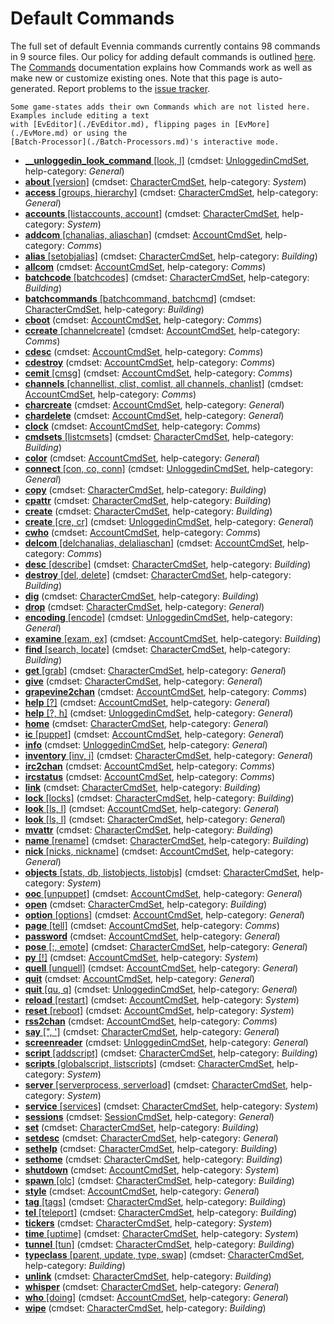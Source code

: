 

# Default Commands

The full set of default Evennia commands currently contains 98 commands in 9 source
files. Our policy for adding default commands is outlined [here](./Using-MUX-as-a-Standard.md). The
[Commands](./Commands.md) documentation explains how Commands work as well as make new or customize
existing ones. Note that this page is auto-generated. Report problems to the [issue
tracker](github:issues).

```{note}
Some game-states adds their own Commands which are not listed here. Examples include editing a text
with [EvEditor](./EvEditor.md), flipping pages in [EvMore](./EvMore.md) or using the
[Batch-Processor](./Batch-Processors.md)'s interactive mode.
```

- [**__unloggedin_look_command** [look, l]](evennia.commands.default.unloggedin.CmdUnconnectedLook) (cmdset: [UnloggedinCmdSet](evennia.commands.default.cmdset_unloggedin.UnloggedinCmdSet), help-category: _General_)
- [**about** [version]](evennia.commands.default.system.CmdAbout) (cmdset: [CharacterCmdSet](evennia.commands.default.cmdset_character.CharacterCmdSet), help-category: _System_)
- [**access** [groups, hierarchy]](evennia.commands.default.general.CmdAccess) (cmdset: [CharacterCmdSet](evennia.commands.default.cmdset_character.CharacterCmdSet), help-category: _General_)
- [**accounts** [listaccounts, account]](evennia.commands.default.system.CmdAccounts) (cmdset: [CharacterCmdSet](evennia.commands.default.cmdset_character.CharacterCmdSet), help-category: _System_)
- [**addcom** [chanalias, aliaschan]](evennia.commands.default.comms.CmdAddCom) (cmdset: [AccountCmdSet](evennia.commands.default.cmdset_account.AccountCmdSet), help-category: _Comms_)
- [**alias** [setobjalias]](evennia.commands.default.building.CmdSetObjAlias) (cmdset: [CharacterCmdSet](evennia.commands.default.cmdset_character.CharacterCmdSet), help-category: _Building_)
- [**allcom**](evennia.commands.default.comms.CmdAllCom) (cmdset: [AccountCmdSet](evennia.commands.default.cmdset_account.AccountCmdSet), help-category: _Comms_)
- [**batchcode** [batchcodes]](evennia.commands.default.batchprocess.CmdBatchCode) (cmdset: [CharacterCmdSet](evennia.commands.default.cmdset_character.CharacterCmdSet), help-category: _Building_)
- [**batchcommands** [batchcommand, batchcmd]](evennia.commands.default.batchprocess.CmdBatchCommands) (cmdset: [CharacterCmdSet](evennia.commands.default.cmdset_character.CharacterCmdSet), help-category: _Building_)
- [**cboot**](evennia.commands.default.comms.CmdCBoot) (cmdset: [AccountCmdSet](evennia.commands.default.cmdset_account.AccountCmdSet), help-category: _Comms_)
- [**ccreate** [channelcreate]](evennia.commands.default.comms.CmdChannelCreate) (cmdset: [AccountCmdSet](evennia.commands.default.cmdset_account.AccountCmdSet), help-category: _Comms_)
- [**cdesc**](evennia.commands.default.comms.CmdCdesc) (cmdset: [AccountCmdSet](evennia.commands.default.cmdset_account.AccountCmdSet), help-category: _Comms_)
- [**cdestroy**](evennia.commands.default.comms.CmdCdestroy) (cmdset: [AccountCmdSet](evennia.commands.default.cmdset_account.AccountCmdSet), help-category: _Comms_)
- [**cemit** [cmsg]](evennia.commands.default.comms.CmdCemit) (cmdset: [AccountCmdSet](evennia.commands.default.cmdset_account.AccountCmdSet), help-category: _Comms_)
- [**channels** [channellist, clist, comlist, all channels, chanlist]](evennia.commands.default.comms.CmdChannels) (cmdset: [AccountCmdSet](evennia.commands.default.cmdset_account.AccountCmdSet), help-category: _Comms_)
- [**charcreate**](evennia.commands.default.account.CmdCharCreate) (cmdset: [AccountCmdSet](evennia.commands.default.cmdset_account.AccountCmdSet), help-category: _General_)
- [**chardelete**](evennia.commands.default.account.CmdCharDelete) (cmdset: [AccountCmdSet](evennia.commands.default.cmdset_account.AccountCmdSet), help-category: _General_)
- [**clock**](evennia.commands.default.comms.CmdClock) (cmdset: [AccountCmdSet](evennia.commands.default.cmdset_account.AccountCmdSet), help-category: _Comms_)
- [**cmdsets** [listcmsets]](evennia.commands.default.building.CmdListCmdSets) (cmdset: [CharacterCmdSet](evennia.commands.default.cmdset_character.CharacterCmdSet), help-category: _Building_)
- [**color**](evennia.commands.default.account.CmdColorTest) (cmdset: [AccountCmdSet](evennia.commands.default.cmdset_account.AccountCmdSet), help-category: _General_)
- [**connect** [con, co, conn]](evennia.commands.default.unloggedin.CmdUnconnectedConnect) (cmdset: [UnloggedinCmdSet](evennia.commands.default.cmdset_unloggedin.UnloggedinCmdSet), help-category: _General_)
- [**copy**](evennia.commands.default.building.CmdCopy) (cmdset: [CharacterCmdSet](evennia.commands.default.cmdset_character.CharacterCmdSet), help-category: _Building_)
- [**cpattr**](evennia.commands.default.building.CmdCpAttr) (cmdset: [CharacterCmdSet](evennia.commands.default.cmdset_character.CharacterCmdSet), help-category: _Building_)
- [**create**](evennia.commands.default.building.CmdCreate) (cmdset: [CharacterCmdSet](evennia.commands.default.cmdset_character.CharacterCmdSet), help-category: _Building_)
- [**create** [cre, cr]](evennia.commands.default.unloggedin.CmdUnconnectedCreate) (cmdset: [UnloggedinCmdSet](evennia.commands.default.cmdset_unloggedin.UnloggedinCmdSet), help-category: _General_)
- [**cwho**](evennia.commands.default.comms.CmdCWho) (cmdset: [AccountCmdSet](evennia.commands.default.cmdset_account.AccountCmdSet), help-category: _Comms_)
- [**delcom** [delchanalias, delaliaschan]](evennia.commands.default.comms.CmdDelCom) (cmdset: [AccountCmdSet](evennia.commands.default.cmdset_account.AccountCmdSet), help-category: _Comms_)
- [**desc** [describe]](evennia.commands.default.building.CmdDesc) (cmdset: [CharacterCmdSet](evennia.commands.default.cmdset_character.CharacterCmdSet), help-category: _Building_)
- [**destroy** [del, delete]](evennia.commands.default.building.CmdDestroy) (cmdset: [CharacterCmdSet](evennia.commands.default.cmdset_character.CharacterCmdSet), help-category: _Building_)
- [**dig**](evennia.commands.default.building.CmdDig) (cmdset: [CharacterCmdSet](evennia.commands.default.cmdset_character.CharacterCmdSet), help-category: _Building_)
- [**drop**](evennia.commands.default.general.CmdDrop) (cmdset: [CharacterCmdSet](evennia.commands.default.cmdset_character.CharacterCmdSet), help-category: _General_)
- [**encoding** [encode]](evennia.commands.default.unloggedin.CmdUnconnectedEncoding) (cmdset: [UnloggedinCmdSet](evennia.commands.default.cmdset_unloggedin.UnloggedinCmdSet), help-category: _General_)
- [**examine** [exam, ex]](evennia.commands.default.building.CmdExamine) (cmdset: [AccountCmdSet](evennia.commands.default.cmdset_account.AccountCmdSet), help-category: _Building_)
- [**find** [search, locate]](evennia.commands.default.building.CmdFind) (cmdset: [CharacterCmdSet](evennia.commands.default.cmdset_character.CharacterCmdSet), help-category: _Building_)
- [**get** [grab]](evennia.commands.default.general.CmdGet) (cmdset: [CharacterCmdSet](evennia.commands.default.cmdset_character.CharacterCmdSet), help-category: _General_)
- [**give**](evennia.commands.default.general.CmdGive) (cmdset: [CharacterCmdSet](evennia.commands.default.cmdset_character.CharacterCmdSet), help-category: _General_)
- [**grapevine2chan**](evennia.commands.default.comms.CmdGrapevine2Chan) (cmdset: [AccountCmdSet](evennia.commands.default.cmdset_account.AccountCmdSet), help-category: _Comms_)
- [**help** [?]](evennia.commands.default.help.CmdHelp) (cmdset: [AccountCmdSet](evennia.commands.default.cmdset_account.AccountCmdSet), help-category: _General_)
- [**help** [?, h]](evennia.commands.default.unloggedin.CmdUnconnectedHelp) (cmdset: [UnloggedinCmdSet](evennia.commands.default.cmdset_unloggedin.UnloggedinCmdSet), help-category: _General_)
- [**home**](evennia.commands.default.general.CmdHome) (cmdset: [CharacterCmdSet](evennia.commands.default.cmdset_character.CharacterCmdSet), help-category: _General_)
- [**ic** [puppet]](evennia.commands.default.account.CmdIC) (cmdset: [AccountCmdSet](evennia.commands.default.cmdset_account.AccountCmdSet), help-category: _General_)
- [**info**](evennia.commands.default.unloggedin.CmdUnconnectedInfo) (cmdset: [UnloggedinCmdSet](evennia.commands.default.cmdset_unloggedin.UnloggedinCmdSet), help-category: _General_)
- [**inventory** [inv, i]](evennia.commands.default.general.CmdInventory) (cmdset: [CharacterCmdSet](evennia.commands.default.cmdset_character.CharacterCmdSet), help-category: _General_)
- [**irc2chan**](evennia.commands.default.comms.CmdIRC2Chan) (cmdset: [AccountCmdSet](evennia.commands.default.cmdset_account.AccountCmdSet), help-category: _Comms_)
- [**ircstatus**](evennia.commands.default.comms.CmdIRCStatus) (cmdset: [AccountCmdSet](evennia.commands.default.cmdset_account.AccountCmdSet), help-category: _Comms_)
- [**link**](evennia.commands.default.building.CmdLink) (cmdset: [CharacterCmdSet](evennia.commands.default.cmdset_character.CharacterCmdSet), help-category: _Building_)
- [**lock** [locks]](evennia.commands.default.building.CmdLock) (cmdset: [CharacterCmdSet](evennia.commands.default.cmdset_character.CharacterCmdSet), help-category: _Building_)
- [**look** [ls, l]](evennia.commands.default.account.CmdOOCLook) (cmdset: [AccountCmdSet](evennia.commands.default.cmdset_account.AccountCmdSet), help-category: _General_)
- [**look** [ls, l]](evennia.commands.default.general.CmdLook) (cmdset: [CharacterCmdSet](evennia.commands.default.cmdset_character.CharacterCmdSet), help-category: _General_)
- [**mvattr**](evennia.commands.default.building.CmdMvAttr) (cmdset: [CharacterCmdSet](evennia.commands.default.cmdset_character.CharacterCmdSet), help-category: _Building_)
- [**name** [rename]](evennia.commands.default.building.CmdName) (cmdset: [CharacterCmdSet](evennia.commands.default.cmdset_character.CharacterCmdSet), help-category: _Building_)
- [**nick** [nicks, nickname]](evennia.commands.default.general.CmdNick) (cmdset: [AccountCmdSet](evennia.commands.default.cmdset_account.AccountCmdSet), help-category: _General_)
- [**objects** [stats, db, listobjects, listobjs]](evennia.commands.default.system.CmdObjects) (cmdset: [CharacterCmdSet](evennia.commands.default.cmdset_character.CharacterCmdSet), help-category: _System_)
- [**ooc** [unpuppet]](evennia.commands.default.account.CmdOOC) (cmdset: [AccountCmdSet](evennia.commands.default.cmdset_account.AccountCmdSet), help-category: _General_)
- [**open**](evennia.commands.default.building.CmdOpen) (cmdset: [CharacterCmdSet](evennia.commands.default.cmdset_character.CharacterCmdSet), help-category: _Building_)
- [**option** [options]](evennia.commands.default.account.CmdOption) (cmdset: [AccountCmdSet](evennia.commands.default.cmdset_account.AccountCmdSet), help-category: _General_)
- [**page** [tell]](evennia.commands.default.comms.CmdPage) (cmdset: [AccountCmdSet](evennia.commands.default.cmdset_account.AccountCmdSet), help-category: _Comms_)
- [**password**](evennia.commands.default.account.CmdPassword) (cmdset: [AccountCmdSet](evennia.commands.default.cmdset_account.AccountCmdSet), help-category: _General_)
- [**pose** [:, emote]](evennia.commands.default.general.CmdPose) (cmdset: [CharacterCmdSet](evennia.commands.default.cmdset_character.CharacterCmdSet), help-category: _General_)
- [**py** [!]](evennia.commands.default.system.CmdPy) (cmdset: [AccountCmdSet](evennia.commands.default.cmdset_account.AccountCmdSet), help-category: _System_)
- [**quell** [unquell]](evennia.commands.default.account.CmdQuell) (cmdset: [AccountCmdSet](evennia.commands.default.cmdset_account.AccountCmdSet), help-category: _General_)
- [**quit**](evennia.commands.default.account.CmdQuit) (cmdset: [AccountCmdSet](evennia.commands.default.cmdset_account.AccountCmdSet), help-category: _General_)
- [**quit** [qu, q]](evennia.commands.default.unloggedin.CmdUnconnectedQuit) (cmdset: [UnloggedinCmdSet](evennia.commands.default.cmdset_unloggedin.UnloggedinCmdSet), help-category: _General_)
- [**reload** [restart]](evennia.commands.default.system.CmdReload) (cmdset: [AccountCmdSet](evennia.commands.default.cmdset_account.AccountCmdSet), help-category: _System_)
- [**reset** [reboot]](evennia.commands.default.system.CmdReset) (cmdset: [AccountCmdSet](evennia.commands.default.cmdset_account.AccountCmdSet), help-category: _System_)
- [**rss2chan**](evennia.commands.default.comms.CmdRSS2Chan) (cmdset: [AccountCmdSet](evennia.commands.default.cmdset_account.AccountCmdSet), help-category: _Comms_)
- [**say** [", ']](evennia.commands.default.general.CmdSay) (cmdset: [CharacterCmdSet](evennia.commands.default.cmdset_character.CharacterCmdSet), help-category: _General_)
- [**screenreader**](evennia.commands.default.unloggedin.CmdUnconnectedScreenreader) (cmdset: [UnloggedinCmdSet](evennia.commands.default.cmdset_unloggedin.UnloggedinCmdSet), help-category: _General_)
- [**script** [addscript]](evennia.commands.default.building.CmdScript) (cmdset: [CharacterCmdSet](evennia.commands.default.cmdset_character.CharacterCmdSet), help-category: _Building_)
- [**scripts** [globalscript, listscripts]](evennia.commands.default.system.CmdScripts) (cmdset: [CharacterCmdSet](evennia.commands.default.cmdset_character.CharacterCmdSet), help-category: _System_)
- [**server** [serverprocess, serverload]](evennia.commands.default.system.CmdServerLoad) (cmdset: [CharacterCmdSet](evennia.commands.default.cmdset_character.CharacterCmdSet), help-category: _System_)
- [**service** [services]](evennia.commands.default.system.CmdService) (cmdset: [CharacterCmdSet](evennia.commands.default.cmdset_character.CharacterCmdSet), help-category: _System_)
- [**sessions**](evennia.commands.default.account.CmdSessions) (cmdset: [SessionCmdSet](evennia.commands.default.cmdset_session.SessionCmdSet), help-category: _General_)
- [**set**](evennia.commands.default.building.CmdSetAttribute) (cmdset: [CharacterCmdSet](evennia.commands.default.cmdset_character.CharacterCmdSet), help-category: _Building_)
- [**setdesc**](evennia.commands.default.general.CmdSetDesc) (cmdset: [CharacterCmdSet](evennia.commands.default.cmdset_character.CharacterCmdSet), help-category: _General_)
- [**sethelp**](evennia.commands.default.help.CmdSetHelp) (cmdset: [CharacterCmdSet](evennia.commands.default.cmdset_character.CharacterCmdSet), help-category: _Building_)
- [**sethome**](evennia.commands.default.building.CmdSetHome) (cmdset: [CharacterCmdSet](evennia.commands.default.cmdset_character.CharacterCmdSet), help-category: _Building_)
- [**shutdown**](evennia.commands.default.system.CmdShutdown) (cmdset: [AccountCmdSet](evennia.commands.default.cmdset_account.AccountCmdSet), help-category: _System_)
- [**spawn** [olc]](evennia.commands.default.building.CmdSpawn) (cmdset: [CharacterCmdSet](evennia.commands.default.cmdset_character.CharacterCmdSet), help-category: _Building_)
- [**style**](evennia.commands.default.account.CmdStyle) (cmdset: [AccountCmdSet](evennia.commands.default.cmdset_account.AccountCmdSet), help-category: _General_)
- [**tag** [tags]](evennia.commands.default.building.CmdTag) (cmdset: [CharacterCmdSet](evennia.commands.default.cmdset_character.CharacterCmdSet), help-category: _Building_)
- [**tel** [teleport]](evennia.commands.default.building.CmdTeleport) (cmdset: [CharacterCmdSet](evennia.commands.default.cmdset_character.CharacterCmdSet), help-category: _Building_)
- [**tickers**](evennia.commands.default.system.CmdTickers) (cmdset: [CharacterCmdSet](evennia.commands.default.cmdset_character.CharacterCmdSet), help-category: _System_)
- [**time** [uptime]](evennia.commands.default.system.CmdTime) (cmdset: [CharacterCmdSet](evennia.commands.default.cmdset_character.CharacterCmdSet), help-category: _System_)
- [**tunnel** [tun]](evennia.commands.default.building.CmdTunnel) (cmdset: [CharacterCmdSet](evennia.commands.default.cmdset_character.CharacterCmdSet), help-category: _Building_)
- [**typeclass** [parent, update, type, swap]](evennia.commands.default.building.CmdTypeclass) (cmdset: [CharacterCmdSet](evennia.commands.default.cmdset_character.CharacterCmdSet), help-category: _Building_)
- [**unlink**](evennia.commands.default.building.CmdUnLink) (cmdset: [CharacterCmdSet](evennia.commands.default.cmdset_character.CharacterCmdSet), help-category: _Building_)
- [**whisper**](evennia.commands.default.general.CmdWhisper) (cmdset: [CharacterCmdSet](evennia.commands.default.cmdset_character.CharacterCmdSet), help-category: _General_)
- [**who** [doing]](evennia.commands.default.account.CmdWho) (cmdset: [AccountCmdSet](evennia.commands.default.cmdset_account.AccountCmdSet), help-category: _General_)
- [**wipe**](evennia.commands.default.building.CmdWipe) (cmdset: [CharacterCmdSet](evennia.commands.default.cmdset_character.CharacterCmdSet), help-category: _Building_)

